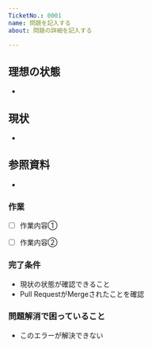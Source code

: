 ```yaml
---
TicketNo.: 0001
name: 問題を記入する
about: 問題の詳細を記入する

---
```


## 理想の状態
*

## 現状
*

## 参照資料
* 

### 作業
* [ ] 作業内容①
* [ ] 作業内容②


### 完了条件
* 現状の状態が確認できること
* Pull RequestがMergeされたことを確認

### 問題解消で困っていること
* このエラーが解決できない
